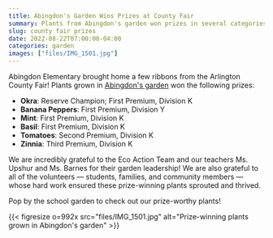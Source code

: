 ```yaml
--- 
title: Abingdon's Garden Wins Prizes at County Fair
summary: Plants from Abingdon's garden won prizes in several categories.
slug: county fair prizes
date: 2022-08-22T07:00:00-04:00
categories: garden
images: ["files/IMG_1501.jpg"]
---
```


Abingdon Elementary brought home a few ribbons from the Arlington County Fair! Plants grown in [Abingdon's garden](/garden/) won the following prizes:

- **Okra**: Reserve Champion; First Premium, Division K
- **Banana Peppers**: First Premium, Division Y
- **Mint**: First Premium, Division K
- **Basil**: First Premium, Division K
- **Tomatoes**: Second Premium, Division K
- **Zinnia**: Third Premium, Division K

We are incredibly grateful to the Eco Action Team and our teachers Ms. Upshur and Ms. Barnes for their garden leadership! We are also grateful to all of the volunteers — students, families, and community members — whose hard work ensured these prize-winning plants sprouted and thrived.

Pop by the school garden to check out our prize-worthy plants!

{{< figresize o=992x src="files/IMG_1501.jpg" alt="Prize-winning plants grown in Abingdon's garden" >}}